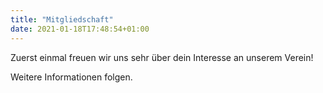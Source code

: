 ```yaml
---
title: "Mitgliedschaft"
date: 2021-01-18T17:48:54+01:00
---
```


Zuerst einmal freuen wir uns sehr über dein Interesse an unserem Verein!

Weitere Informationen folgen.
